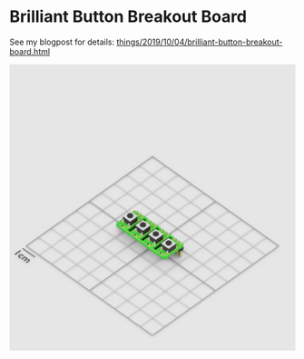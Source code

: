 # Brilliant Button Breakout Board

See my blogpost for details: [things/2019/10/04/brilliant-button-breakout-board.html](things/2019/10/04/brilliant-button-breakout-board.html)

![01-pcb-diagonal](01-pcb-diagonal.png#)